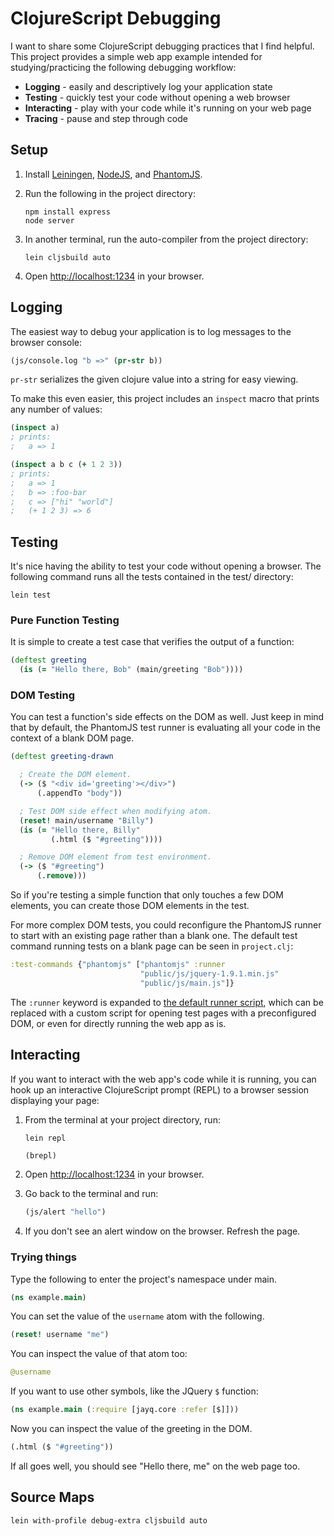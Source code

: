 # ClojureScript Debugging

I want to share some ClojureScript debugging practices that I find helpful.
This project provides a simple web app example intended for studying/practicing
the following debugging workflow:

- __Logging__ - easily and descriptively log your application state
- __Testing__ - quickly test your code without opening a web browser
- __Interacting__ - play with your code while it's running on your web page
- __Tracing__ - pause and step through code

## Setup

1. Install [Leiningen](http://leiningen.org/), [NodeJS](http://nodejs.org/), and [PhantomJS](http://phantomjs.org/).
1. Run the following in the project directory:

    ```
    npm install express
    node server
    ```

1. In another terminal, run the auto-compiler from the project directory:

    ```
    lein cljsbuild auto
    ```

1. Open <http://localhost:1234> in your browser.

## Logging

The easiest way to debug your application is to log messages to the browser console:

```clojure
(js/console.log "b =>" (pr-str b))
```

`pr-str` serializes the given clojure value into a string for easy viewing.

To make this even easier, this project includes an `inspect` macro that prints any number of values:

```clojure
(inspect a)
; prints:
;   a => 1

(inspect a b c (+ 1 2 3))
; prints:
;   a => 1
;   b => :foo-bar
;   c => ["hi" "world"]
;   (+ 1 2 3) => 6
```

## Testing

It's nice having the ability to test your code without opening a browser.  The
following command runs all the tests contained in the test/ directory:

```
lein test
```

### Pure Function Testing

It is simple to create a test case that verifies the output of a function:

```clojure
(deftest greeting
  (is (= "Hello there, Bob" (main/greeting "Bob"))))
```

### DOM Testing

You can test a function's side effects on the DOM as well.  Just keep in mind
that by default, the PhantomJS test runner is evaluating all your code in the
context of a blank DOM page.

```clojure
(deftest greeting-drawn

  ; Create the DOM element.
  (-> ($ "<div id='greeting'></div>")
      (.appendTo "body"))

  ; Test DOM side effect when modifying atom.
  (reset! main/username "Billy")
  (is (= "Hello there, Billy"
         (.html ($ "#greeting"))))

  ; Remove DOM element from test environment.
  (-> ($ "#greeting")
      (.remove)))
```

So if you're testing a simple function that only touches a few DOM elements, you
can create those DOM elements in the test.

For more complex DOM tests, you could reconfigure the PhantomJS runner to start
with an existing page rather than a blank one.  The default test command running
tests on a blank page can be seen in `project.clj`:

```clojure
:test-commands {"phantomjs" ["phantomjs" :runner
                             "public/js/jquery-1.9.1.min.js"
                             "public/js/main.js"]}
```

The `:runner` keyword is expanded to [the default runner
script](https://github.com/cemerick/clojurescript.test/blob/master/resources/cemerick/cljs/test/runner.js),
which can be replaced with a custom script for opening test pages with a
preconfigured DOM, or even for directly running the web app as is.

## Interacting

If you want to interact with the web app's code while it is running, you
can hook up an interactive ClojureScript prompt (REPL) to a browser session
displaying your page:

1. From the terminal at your project directory, run:

    ```
    lein repl
    ```

    ```clojure
    (brepl)
    ```

1. Open <http://localhost:1234> in your browser.
1. Go back to the terminal and run:

    ```clojure
    (js/alert "hello")
    ```

1. If you don't see an alert window on the browser. Refresh the page.

### Trying things

Type the following to enter the project's namespace under main.

```clojure
(ns example.main)
```

You can set the value of the `username` atom with the following.

```clojure
(reset! username "me")
```

You can inspect the value of that atom too:

```clojure
@username
```

If you want to use other symbols, like the JQuery `$` function:

```clojure
(ns example.main (:require [jayq.core :refer [$]]))
```

Now you can inspect the value of the greeting in the DOM.

```clojure
(.html ($ "#greeting"))
```

If all goes well, you should see "Hello there, me" on the web page too.

## Source Maps

```
lein with-profile debug-extra cljsbuild auto
```

